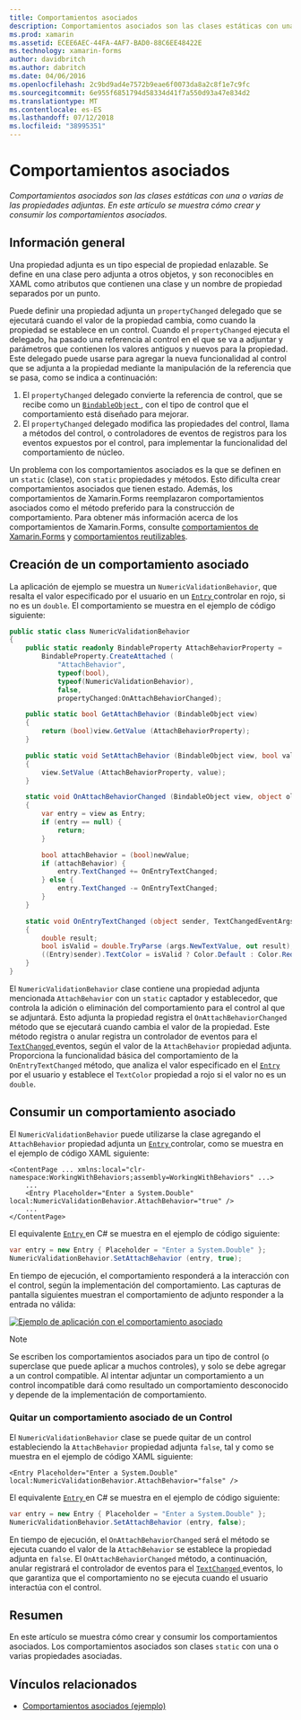 ```yaml
---
title: Comportamientos asociados
description: Comportamientos asociados son las clases estáticas con una o varias de las propiedades adjuntas. En este artículo se muestra cómo crear y usar comportamientos asociados.
ms.prod: xamarin
ms.assetid: ECEE6AEC-44FA-4AF7-BAD0-88C6EE48422E
ms.technology: xamarin-forms
author: davidbritch
ms.author: dabritch
ms.date: 04/06/2016
ms.openlocfilehash: 2c9bd9ad4e7572b9eae6f0073da8a2c8f1e7c9fc
ms.sourcegitcommit: 6e955f6851794d58334d41f7a550d93a47e834d2
ms.translationtype: MT
ms.contentlocale: es-ES
ms.lasthandoff: 07/12/2018
ms.locfileid: "38995351"
---
```

# <a name="attached-behaviors"></a>Comportamientos asociados

_Comportamientos asociados son las clases estáticas con una o varias de las propiedades adjuntas. En este artículo se muestra cómo crear y consumir los comportamientos asociados._

## <a name="overview"></a>Información general

Una propiedad adjunta es un tipo especial de propiedad enlazable. Se define en una clase pero adjunta a otros objetos, y son reconocibles en XAML como atributos que contienen una clase y un nombre de propiedad separados por un punto.

Puede definir una propiedad adjunta un `propertyChanged` delegado que se ejecutará cuando el valor de la propiedad cambia, como cuando la propiedad se establece en un control. Cuando el `propertyChanged` ejecuta el delegado, ha pasado una referencia al control en el que se va a adjuntar y parámetros que contienen los valores antiguos y nuevos para la propiedad. Este delegado puede usarse para agregar la nueva funcionalidad al control que se adjunta a la propiedad mediante la manipulación de la referencia que se pasa, como se indica a continuación:

1. El `propertyChanged` delegado convierte la referencia de control, que se recibe como un [ `BindableObject` ](xref:Xamarin.Forms.BindableObject), con el tipo de control que el comportamiento está diseñado para mejorar.
1. El `propertyChanged` delegado modifica las propiedades del control, llama a métodos del control, o controladores de eventos de registros para los eventos expuestos por el control, para implementar la funcionalidad del comportamiento de núcleo.

Un problema con los comportamientos asociados es la que se definen en un `static` (clase), con `static` propiedades y métodos. Esto dificulta crear comportamientos asociados que tienen estado. Además, los comportamientos de Xamarin.Forms reemplazaron comportamientos asociados como el método preferido para la construcción de comportamiento. Para obtener más información acerca de los comportamientos de Xamarin.Forms, consulte [comportamientos de Xamarin.Forms](~/xamarin-forms/app-fundamentals/behaviors/creating.md) y [comportamientos reutilizables](~/xamarin-forms/app-fundamentals/behaviors/reusable/index.md).

## <a name="creating-an-attached-behavior"></a>Creación de un comportamiento asociado

La aplicación de ejemplo se muestra un `NumericValidationBehavior`, que resalta el valor especificado por el usuario en un [ `Entry` ](xref:Xamarin.Forms.Entry) controlar en rojo, si no es un `double`. El comportamiento se muestra en el ejemplo de código siguiente:

```csharp
public static class NumericValidationBehavior
{
    public static readonly BindableProperty AttachBehaviorProperty =
        BindableProperty.CreateAttached (
            "AttachBehavior",
            typeof(bool),
            typeof(NumericValidationBehavior),
            false,
            propertyChanged:OnAttachBehaviorChanged);

    public static bool GetAttachBehavior (BindableObject view)
    {
        return (bool)view.GetValue (AttachBehaviorProperty);
    }

    public static void SetAttachBehavior (BindableObject view, bool value)
    {
        view.SetValue (AttachBehaviorProperty, value);
    }

    static void OnAttachBehaviorChanged (BindableObject view, object oldValue, object newValue)
    {
        var entry = view as Entry;
        if (entry == null) {
            return;
        }

        bool attachBehavior = (bool)newValue;
        if (attachBehavior) {
            entry.TextChanged += OnEntryTextChanged;
        } else {
            entry.TextChanged -= OnEntryTextChanged;
        }
    }

    static void OnEntryTextChanged (object sender, TextChangedEventArgs args)
    {
        double result;
        bool isValid = double.TryParse (args.NewTextValue, out result);
        ((Entry)sender).TextColor = isValid ? Color.Default : Color.Red;
    }
}
```

El `NumericValidationBehavior` clase contiene una propiedad adjunta mencionada `AttachBehavior` con un `static` captador y establecedor, que controla la adición o eliminación del comportamiento para el control al que se adjuntará. Esto adjunta la propiedad registra el `OnAttachBehaviorChanged` método que se ejecutará cuando cambia el valor de la propiedad. Este método registra o anular registra un controlador de eventos para el [ `TextChanged` ](xref:Xamarin.Forms.Entry.TextChanged) eventos, según el valor de la `AttachBehavior` propiedad adjunta. Proporciona la funcionalidad básica del comportamiento de la `OnEntryTextChanged` método, que analiza el valor especificado en el [ `Entry` ](xref:Xamarin.Forms.Entry) por el usuario y establece el `TextColor` propiedad a rojo si el valor no es un `double`.

## <a name="consuming-an-attached-behavior"></a>Consumir un comportamiento asociado

El `NumericValidationBehavior` puede utilizarse la clase agregando el `AttachBehavior` propiedad adjunta un [ `Entry` ](xref:Xamarin.Forms.Entry) controlar, como se muestra en el ejemplo de código XAML siguiente:

```xaml
<ContentPage ... xmlns:local="clr-namespace:WorkingWithBehaviors;assembly=WorkingWithBehaviors" ...>
    ...
    <Entry Placeholder="Enter a System.Double" local:NumericValidationBehavior.AttachBehavior="true" />
    ...
</ContentPage>
```

El equivalente [ `Entry` ](xref:Xamarin.Forms.Entry) en C# se muestra en el ejemplo de código siguiente:

```csharp
var entry = new Entry { Placeholder = "Enter a System.Double" };
NumericValidationBehavior.SetAttachBehavior (entry, true);
```

En tiempo de ejecución, el comportamiento responderá a la interacción con el control, según la implementación del comportamiento. Las capturas de pantalla siguientes muestran el comportamiento de adjunto responder a la entrada no válida:

[![](attached-images/screenshots-sml.png "Ejemplo de aplicación con el comportamiento asociado")](attached-images/screenshots.png#lightbox "aplicación con un comportamiento adjunto de ejemplo")

> [!NOTE]
> Se escriben los comportamientos asociados para un tipo de control (o superclase que puede aplicar a muchos controles), y solo se debe agregar a un control compatible. Al intentar adjuntar un comportamiento a un control incompatible dará como resultado un comportamiento desconocido y depende de la implementación de comportamiento.

### <a name="removing-an-attached-behavior-from-a-control"></a>Quitar un comportamiento asociado de un Control

El `NumericValidationBehavior` clase se puede quitar de un control estableciendo la `AttachBehavior` propiedad adjunta `false`, tal y como se muestra en el ejemplo de código XAML siguiente:

```xaml
<Entry Placeholder="Enter a System.Double" local:NumericValidationBehavior.AttachBehavior="false" />
```

El equivalente [ `Entry` ](xref:Xamarin.Forms.Entry) en C# se muestra en el ejemplo de código siguiente:

```csharp
var entry = new Entry { Placeholder = "Enter a System.Double" };
NumericValidationBehavior.SetAttachBehavior (entry, false);
```

En tiempo de ejecución, el `OnAttachBehaviorChanged` será el método se ejecuta cuando el valor de la `AttachBehavior` se establece la propiedad adjunta en `false`. El `OnAttachBehaviorChanged` método, a continuación, anular registrará el controlador de eventos para el [ `TextChanged` ](xref:Xamarin.Forms.Entry.TextChanged) eventos, lo que garantiza que el comportamiento no se ejecuta cuando el usuario interactúa con el control.

## <a name="summary"></a>Resumen

En este artículo se muestra cómo crear y consumir los comportamientos asociados. Los comportamientos asociados son clases `static` con una o varias propiedades asociadas.


## <a name="related-links"></a>Vínculos relacionados

- [Comportamientos asociados (ejemplo)](https://developer.xamarin.com/samples/xamarin-forms/behaviors/attachednumericvalidationbehavior/)
